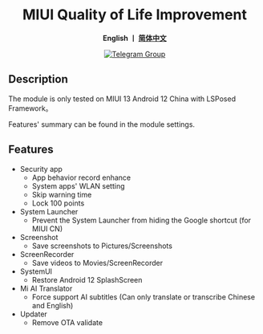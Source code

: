 <div align="center">
   <h1>MIUI Quality of Life Improvement</h1>
   <p>
       <b>English  丨 <a href="https://github.com/Xposed-Modules-Repo/io.github.chsbuffer.miuihelper/blob/main/README.md">简体中文</a></b>
   </p>
   <a href="https://t.me/miuiqol"><img alt="Telegram Group" src="https://img.shields.io/badge/Join-Telegram-blue.svg?logo=telegram"></a>
</div>

## Description
The module is only tested on MIUI 13 Android 12 China with LSPosed Framework。

Features' summary can be found in the module settings.

## Features
- Security app
  - App behavior record enhance
  - System apps' WLAN setting
  - Skip warning time
  - Lock 100 points
- System Launcher
  - Prevent the System Launcher from hiding the Google shortcut (for MIUI CN)
- Screenshot
  - Save screenshots to Pictures/Screenshots
- ScreenRecorder
  - Save videos to Movies/ScreenRecorder
- SystemUI
  - Restore Android 12 SplashScreen
- Mi AI Translator
  - Force support AI subtitles (Can only translate or transcribe Chinese and English)
- Updater
  - Remove OTA validate